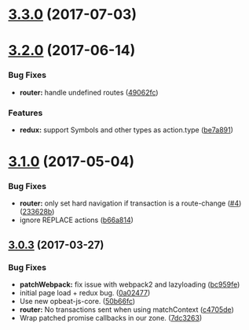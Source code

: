 <a name="3.3.0"></a>
# [3.3.0](https://github.com/opbeat/opbeat-react/compare/v3.2.0...v3.3.0) (2017-07-03)



<a name="3.2.0"></a>
# [3.2.0](https://github.com/opbeat/opbeat-react/compare/v3.1.0...v3.2.0) (2017-06-14)


### Bug Fixes

* **router:** handle undefined routes ([49062fc](https://github.com/opbeat/opbeat-react/commit/49062fc))


### Features

* **redux:** support Symbols  and other types as action.type ([be7a891](https://github.com/opbeat/opbeat-react/commit/be7a891))



<a name="3.1.0"></a>
# [3.1.0](https://github.com/opbeat/opbeat-react/compare/3.0.3...v3.1.0) (2017-05-04)


### Bug Fixes

* **router:** only set hard navigation if transaction is a route-change ([#4](https://github.com/opbeat/opbeat-react/issues/4)) ([233628b](https://github.com/opbeat/opbeat-react/commit/233628b))
* ignore REPLACE actions ([b66a814](https://github.com/opbeat/opbeat-react/commit/b66a814))



<a name="3.0.3"></a>
## [3.0.3](https://github.com/opbeat/opbeat-react/compare/0.0.22...3.0.3) (2017-03-27)


### Bug Fixes

* **patchWebpack:** fix issue with webpack2 and lazyloading ([bc959fe](https://github.com/opbeat/opbeat-react/commit/bc959fe))
* initial page load + redux bug. ([0a02477](https://github.com/opbeat/opbeat-react/commit/0a02477))
* Use new opbeat-js-core. ([50b66fc](https://github.com/opbeat/opbeat-react/commit/50b66fc))
* **router:** No transactions sent when using matchContext ([c4705de](https://github.com/opbeat/opbeat-react/commit/c4705de))
* Wrap patched promise callbacks in our zone. ([7dc3263](https://github.com/opbeat/opbeat-react/commit/7dc3263))

